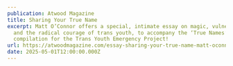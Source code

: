 ```yaml
---
publication: Atwood Magazine
title: Sharing Your True Name
excerpt: Matt O’Connor offers a special, intimate essay on magic, vulnerability,
  and the radical courage of trans youth, to accompany the ‘True Names’ benefit
  compilation for the Trans Youth Emergency Project!
url: https://atwoodmagazine.com/essay-sharing-your-true-name-matt-oconnor/
date: 2025-05-01T12:00:00.000Z
---
```

